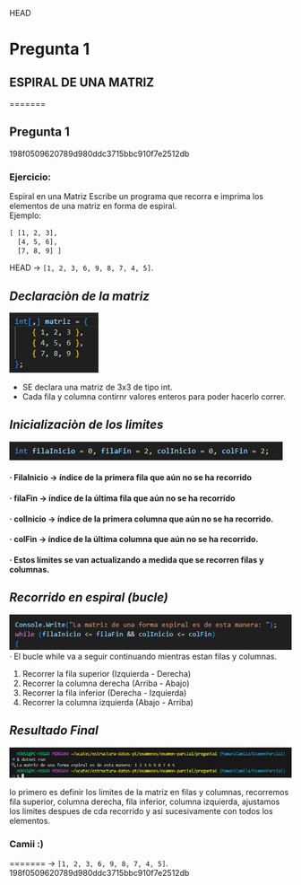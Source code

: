  HEAD
# Pregunta 1
## ESPIRAL DE UNA  MATRIZ
=======
## Pregunta 1
198f0509620789d980ddc3715bbc910f7e2512db

### Ejercicio:
Espiral en una Matriz
Escribe un programa que recorra e imprima los elementos de una matriz en forma de espiral.  
Ejemplo:  
```
[ [1, 2, 3],
  [4, 5, 6],
  [7, 8, 9] ]
```
 HEAD
→ `[1, 2, 3, 6, 9, 8, 7, 4, 5]`.

 ## *Declaraciòn de la matriz*

![alt text](image-2.png)

 - SE declara una matriz de 3x3 de tipo int.
 - Cada fila y columna contirnr valores enteros para poder hacerlo correr. 

 ## *Inicializaciòn de los limites*
 ![alt text](image-3.png)

 #### ·  FilaInicio → índice de la primera fila que aún no se ha recorrido 
  #### ·  filaFin → índice de la última fila que aún no se ha recorrido
 #### · colInicio → índice de la primera columna que aún no se ha recorrido.
#### · colFin →  índice de la última columna que aún no se ha recorrido.
#### · Estos límites se van actualizando a medida que se recorren filas y columnas.

 ## *Recorrido en espiral (bucle)*
 ![alt text](image-8.png)
 ·  El bucle while va a seguir continuando mientras estan filas y columnas.

1) Recorrer la fila superior (Izquierda - Derecha)
2) Recorrer la columna derecha (Arriba - Abajo)
3) Recorrer la fila inferior (Derecha - Izquierda)
4) Recorrer la columna izquierda (Abajo - Arriba)

 ## *Resultado Final*
 ![alt text](image-9.png)

lo primero es definir los limites de la matriz en filas y columnas, recorremos fila superior, columna derecha, fila inferior, columna izquierda, ajustamos los limites despues de cda recorrido y asi sucesivamente  con todos los elementos. 

### Camii :)
=======
→ `[1, 2, 3, 6, 9, 8, 7, 4, 5]`.
198f0509620789d980ddc3715bbc910f7e2512db
